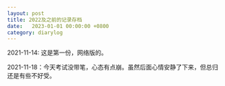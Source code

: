 ```yaml
---
layout: post
title: 2022及之前的记录存档
date:   2023-01-01 00:00:00 +0800
category: diarylog
---
```


2021-11-14: 这是第一份，网络版的。

2021-11-18：今天考试没带笔，心态有点崩。虽然后面心情安静了下来，但总归还是有些不好受。